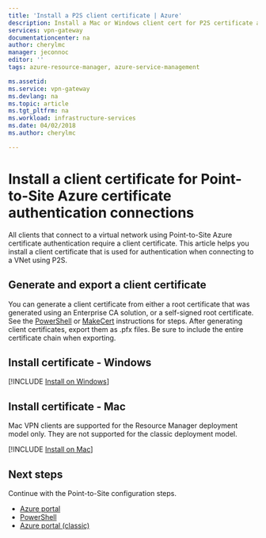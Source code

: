 ```yaml
---
title: 'Install a P2S client certificate | Azure'
description: Install a Mac or Windows client cert for P2S certificate authentication.
services: vpn-gateway
documentationcenter: na
author: cherylmc
manager: jeconnoc
editor: ''
tags: azure-resource-manager, azure-service-management

ms.assetid:
ms.service: vpn-gateway
ms.devlang: na
ms.topic: article
ms.tgt_pltfrm: na
ms.workload: infrastructure-services
ms.date: 04/02/2018
ms.author: cherylmc

---
```

# Install a client certificate for Point-to-Site Azure certificate authentication connections

All clients that connect to a virtual network using Point-to-Site Azure certificate authentication require a client certificate. This article helps you install a client certificate that is used for authentication when connecting to a VNet using P2S.

## <a name="generate"></a>Generate and export a client certificate

You can generate a client certificate from either a root certificate that was generated using an Enterprise CA solution, or a self-signed root certificate. See the [PowerShell](vpn-gateway-certificates-point-to-site.md) or [MakeCert](vpn-gateway-certificates-point-to-site-makecert.md) instructions for steps. After generating client certificates, export them as .pfx files. Be sure to include the entire certificate chain when exporting.

## <a name="installwin"></a>Install certificate - Windows

[!INCLUDE [Install on Windows](../../includes/vpn-gateway-certificates-install-client-cert-include.md)]

## <a name="installmac"></a>Install certificate - Mac

Mac VPN clients are supported for the Resource Manager deployment model only. They are not supported for the classic deployment model.

[!INCLUDE [Install on Mac](../../includes/vpn-gateway-certificates-install-mac-client-cert-include.md)]

## Next steps

Continue with the Point-to-Site configuration steps.

* [Azure portal](vpn-gateway-howto-point-to-site-resource-manager-portal.md)
* [PowerShell](vpn-gateway-howto-point-to-site-rm-ps.md)
* [Azure portal (classic)](vpn-gateway-howto-point-to-site-classic-azure-portal.md)
